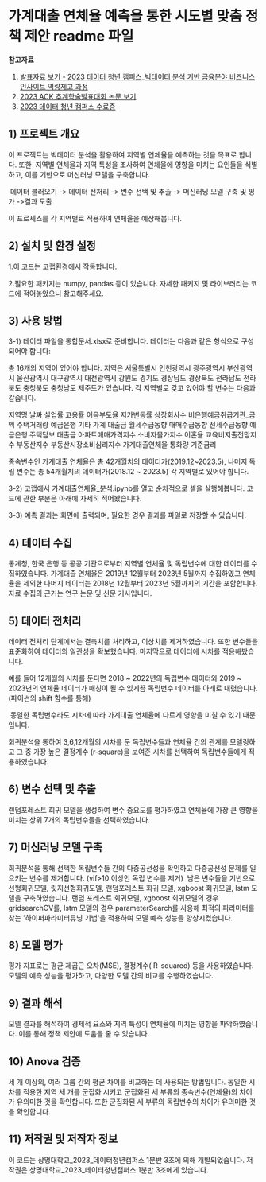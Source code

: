 # 가계대출 연체율 예측을 통한 시도별 맞춤 정책 제안 readme 파일

**참고자료**
1. [발표자료 보기 - 2023 데이터 청년 캠퍼스_빅데이터 분석 기반 금융분야 비즈니스 인사이트 역량제고 과정](https://github.com/owlemily/2023_Data_project/blob/main/files/%EB%8D%B0%EC%B2%AD%EC%BA%A0%201%EB%B6%84%EB%B0%98%203%EC%A1%B0_%20%EC%B5%9C%EC%A2%85%20ppt%20.pdf) 
2. [2023 ACK 추계학술발표대회 논문 보기]([https://github.com/owlemily/2023_Data_project/blob/main/files/2023%20ACK%20%EC%B6%94%EA%B3%84%ED%95%99%EC%88%A0%EB%B0%9C%ED%91%9C%EB%8C%80%ED%9A%8C_%EA%B0%80%EA%B3%84%EB%8C%80%EC%B6%9C%20%EC%97%B0%EC%B2%B4%EC%9C%A8%20%EC%98%88%EC%B8%A1%EC%9D%84%20%ED%86%B5%ED%95%9C%20%EC%8B%9C%EB%8F%84%EB%B3%84%20%EC%A0%95%EC%B1%85%20%EB%B0%A9%ED%96%A5%EC%84%B1%20%EC%97%B0%EA%B5%AC.pdf](https://www.riss.kr/link?id=A108901717))
3. [2023 데이터 청년 캠퍼스 수료증](https://github.com/owlemily/2023_Data_project/blob/main/files/%EB%8D%B0%EC%9D%B4%ED%84%B0%EC%B2%AD%EB%85%84%EC%BA%A0%ED%8D%BC%EC%8A%A4_Certificate.pdf)

   
## 1) 프로젝트 개요

이 프로젝트는 빅데이터 분석을 활용하여 지역별 연체율을 예측하는 것을 목표로 합니다. 또한  지역별 연체율과 지역 특성을 조사하여 연체율에 영향을 미치는 요인들을 식별하고, 이를 기반으로 머신러닝 모델을 구축합니다.

 데이터 불러오기 -> 데이터 전처리 -> 변수 선택 및 추출 -> 머신러닝 모델 구축 및 평가 ->결과 도출

이 프로세스를 각 지역별로 적용하여 연체율을 예상해봅니다.

## 2) 설치 및 환경 설정

 1.이 코드는 코랩환경에서 작동합니다.

 2.필요한 패키지는 numpy, pandas 등이 있습니다. 자세한 패키지 및 라이브러리는 코드에 적어놓았으니 참고해주세요.

## 3) 사용 방법

3-1) 데이터 파일을 통합문서.xlsx로 준비합니다. 데이터는 다음과 같은 형식으로 구성되어야 합니다:

총 16개의 지역이 있어야 합니다. 지역은 서울특별시 인천광역시 광주광역시 부산광역시 울산광역시 대구광역시 대전광역시 강원도 경기도 경상남도 경상북도 전라남도 전라북도 충청북도 충청남도 제주도가 있습니다.
각 지역별로 갖고 있어야 할 변수는 다음과 같습니다. 

지역명 날짜 실업률 고용률 어음부도율 지가변동률 상장회사수 비은행예금취급기관_금액 주택거래량 예금은행 기타 가계 대출금 월세수급동향 매매수급동향 전세수급동향 예금은행 주택담보 대출금 아파트매매가격지수 소비자물가지수 이혼율 교육비지출전망지수 부동산지수 부동산시장소비심리지수 가계대출연체율 통화량 기준금리 

종속변수인 가계대출 연체율은 총 42개월치의 데이터가(2019.12~2023.5), 나머지 독립 변수는 총 54개월치의 데이터가(2018.12 ~ 2023.5) 각 지역별로 있어야 합니다. 

3-2) 코랩에서 가계대출연체율_분석.ipynb를 열고 순차적으로 셀을 실행해봅니다. 코드에 관한 부분은 아래에 자세히 적어놨습니다.

3-3) 예측 결과는 화면에 출력되며, 필요한 경우 결과를 파일로 저장할 수 있습니다.

## 4) 데이터 수집

통계청, 한국 은행 등 공공 기관으로부터 지역별 연체율 및 독립변수에 대한 데이터를 수집하였습니다. 가계대출 연체율은 2019년 12월부터 2023년 5월까지 수집하였고 연체율을 제외한 나머지 데이터는 2018년 12월부터 2023년 5월까지의 기간을 포함합니다. 자료 수집의 근거는 연구 논문 및 신문 기사입니다.

## 5) 데이터 전처리

데이터 전처리 단계에서는 결측치를 처리하고, 이상치를 제거하였습니다. 또한 변수들을 표준화하여 데이터의 일관성을 확보했습니다. 마지막으로 데이터에 시차를 적용해봤습니다.

예를 들어 12개월의 시차를 둔다면 2018 ~ 2022년의 독립변수 데이터와 2019 ~ 2023년의 연체율 데이터가 매칭이 될 수 있게끔 독립변수 데이터를 아래로 내렸습니다. (파이썬의 shift 함수를 통해) 

 동일한 독립변수라도 시차에 따라 가계대출 연체율에 다르게 영향을 미칠 수 있기 때문입니다.

회귀분석을 통하여 3,6,12개월의 시차를 둔 독립변수들과 연체율 간의 관계를 모델링하고 그 중 가장 높은 결정계수 (r-square)을 보여준 시차를 선택하여 독립변수들에게 적용하였습니다. 

## 6) 변수 선택 및 추출

랜덤포레스트 회귀 모델을 생성하여 변수 중요도를 평가하였고 연체율에 가장 큰 영향을 미치는 상위 7개의 독립변수들을 선택하였습니다.

## 7) 머신러닝 모델 구축

회귀분석을 통해 선택한 독립변수들 간의 다중공선성을 확인하고 다중공선성 문제를 일으키는 변수를 제거합니다. (vif>10 이상인 독립 변수를 제거)  남은 변수들을 기반으로 선형회귀모델, 릿지선형회귀모델, 랜덤포레스트 회귀 모델, xgboost 회귀모델, lstm 모델을 구축하였습니다. 랜덤 포레스트 회귀모델, xgboost 회귀모델의 경우 gridsearchCV를, lstm 모델의 경우 parameterSearch를 사용해 최적의 파라미터를 찾는 '하이퍼파라미터튜닝 기법'을 적용하여 모델 예측 성능을 향상시켰습니다.

## 8) 모델 평가

평가 지표로는 평균 제곱근 오차(MSE), 결정계수( R-squared) 등을 사용하였습니다. 모델의 예측 성능을 평가하고, 다양한 모델 간의 비교를 수행하였습니다.

## 9) 결과 해석

모델 결과를 해석하여 경제적 요소와 지역 특성이 연체율에 미치는 영향을 파악하였습니다. 이를 통해 정책 제안에 도움을 줄 수 있습니다.

## 10) Anova 검증

세 개 이상의, 여러 그룹 간의 평균 차이를 비교하는 데 사용되는 방법입니다. 동일한 시차를 적용한 지역 세 개를 군집화 시키고 군집화된 세 부류의 종속변수(연체율)의 차이가 유의미한 것을 확인합니다. 또한 군집화된 세 부류의 독립변수의 차이가 유의미한 것을 확인합니다.

## 11) 저작권 및 저작자 정보

이 코드는 상명대학교_2023_데이터청년캠퍼스 1분반 3조에 의해 개발되었습니다. 저작권은 상명대학교_2023_데이터청년캠퍼스 1분반 3조에게 있습니다.
